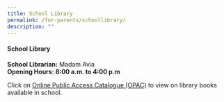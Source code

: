 ```yaml
---
title: School Library
permalink: /for-parents/schoollibrary/
description: ""
---
```

#### School Library

**School Librarian:** Madam Avia <br>
**Opening Hours: 8:00 a.m. to 4:00 p.m** <br>


Click on [Online Public Access Catalogue (OPAC)](Schoolibrary.moe.edu.sg/jurongwestpri) to view on library books available in school.